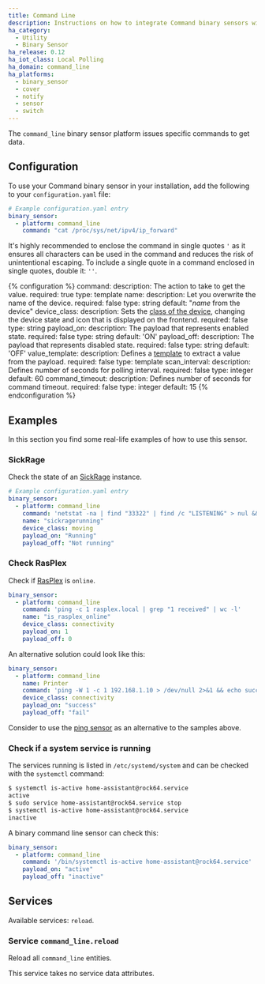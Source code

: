 ```yaml
---
title: Command Line
description: Instructions on how to integrate Command binary sensors within Home Assistant.
ha_category:
  - Utility
  - Binary Sensor
ha_release: 0.12
ha_iot_class: Local Polling
ha_domain: command_line
ha_platforms:
  - binary_sensor
  - cover
  - notify
  - sensor
  - switch
---
```


The `command_line` binary sensor platform issues specific commands to get data.

## Configuration

To use your Command binary sensor in your installation, add the following to your `configuration.yaml` file:

```yaml
# Example configuration.yaml entry
binary_sensor:
  - platform: command_line
    command: "cat /proc/sys/net/ipv4/ip_forward"
```

<div class='note'>

It's highly recommended to enclose the command in single quotes `'` as it ensures all characters can be used in the command and reduces the risk of unintentional escaping. To include a single quote in a command enclosed in single quotes, double it: `''`.

</div>

{% configuration %}
command:
  description: The action to take to get the value.
  required: true
  type: template
name:
  description: Let you overwrite the name of the device.
  required: false
  type: string
  default: "*name* from the device"
device_class:
  description: Sets the [class of the device](/integrations/binary_sensor/), changing the device state and icon that is displayed on the frontend.
  required: false
  type: string
payload_on:
  description: The payload that represents enabled state.
  required: false
  type: string
  default: 'ON'
payload_off:
  description: The payload that represents disabled state.
  required: false
  type: string
  default: 'OFF'
value_template:
  description: Defines a [template](/docs/configuration/templating/#processing-incoming-data) to extract a value from the payload.
  required: false
  type: template
scan_interval:
  description: Defines number of seconds for polling interval.
  required: false
  type: integer
  default: 60
command_timeout:
  description: Defines number of seconds for command timeout.
  required: false
  type: integer
  default: 15
{% endconfiguration %}

## Examples

In this section you find some real-life examples of how to use this sensor.

### SickRage

Check the state of an [SickRage](https://github.com/sickragetv/sickrage) instance.

```yaml
# Example configuration.yaml entry
binary_sensor:
  - platform: command_line
    command: 'netstat -na | find "33322" | find /c "LISTENING" > nul && (echo "Running") || (echo "Not running")'
    name: "sickragerunning"
    device_class: moving
    payload_on: "Running"
    payload_off: "Not running"
```

### Check RasPlex

Check if [RasPlex](https://github.com/RasPlex/RasPlex) is `online`.

```yaml
binary_sensor:
  - platform: command_line
    command: 'ping -c 1 rasplex.local | grep "1 received" | wc -l'
    name: "is_rasplex_online"
    device_class: connectivity
    payload_on: 1
    payload_off: 0
```

An alternative solution could look like this:

```yaml
binary_sensor:
  - platform: command_line
    name: Printer
    command: 'ping -W 1 -c 1 192.168.1.10 > /dev/null 2>&1 && echo success || echo fail'
    device_class: connectivity
    payload_on: "success"
    payload_off: "fail"
```

Consider to use the [ping sensor](/integrations/ping#binary-sensor) as an alternative to the samples above.

### Check if a system service is running

The services running is listed in `/etc/systemd/system` and can be checked with the `systemctl` command:

```bash
$ systemctl is-active home-assistant@rock64.service
active
$ sudo service home-assistant@rock64.service stop
$ systemctl is-active home-assistant@rock64.service
inactive
```

A binary command line sensor can check this:

```yaml
binary_sensor:
  - platform: command_line
    command: '/bin/systemctl is-active home-assistant@rock64.service'
    payload_on: "active"
    payload_off: "inactive"
```

## Services

Available services: `reload`.

### Service `command_line.reload`

Reload all `command_line` entities.

This service takes no service data attributes.
